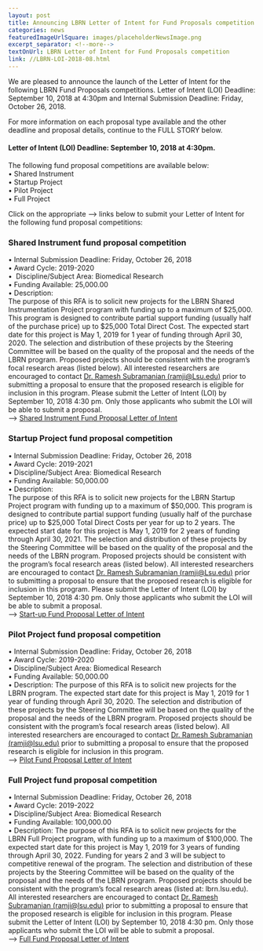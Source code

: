 ```yaml
--- 
layout: post
title: Announcing LBRN Letter of Intent for Fund Proposals competition
categories: news
featuredImageUrlSquare: images/placeholderNewsImage.png
excerpt_separator: <!--more-->
textOnUrl: LBRN Letter of Intent for Fund Proposals competition
link: //LBRN-LOI-2018-08.html
--- 
```


We are pleased to announce the launch of the Letter of Intent for the following LBRN Fund Proposals competitions. Letter of Intent (LOI) Deadline: September 10, 2018 at 4:30pm and Internal Submission Deadline: Friday, October 26, 2018.

For more information on each proposal type available and the other deadline and proposal details, continue to the FULL STORY below.

<!--more-->

#### Letter of Intent (LOI) Deadline: September 10, 2018 at 4:30pm.

The following fund proposal competitions are available below:  
  •  Shared Instrument  
  •  Startup Project  
  •  Pilot Project  
  •  Full Project  

Click on the appropriate --> links below to submit your Letter of Intent for the following fund proposal competitions:

### Shared Instrument fund proposal competition

•  Internal Submission Deadline: Friday, October 26, 2018  
•  Award Cycle: 2019-2020  
•  Discipline/Subject Area: Biomedical Research  
•  Funding Available: 25,000.00  
•  Description:  
 The purpose of this RFA is to solicit new projects for the LBRN Shared Instrumentation Project program with funding up to a maximum of $25,000. This program is designed to contribute partial support funding (usually half of the purchase price) up to $25,000 Total Direct Cost. The expected start date for this project is May 1, 2019 for 1 year of funding through April 30, 2020. The selection and distribution of these projects by the Steering Committee will be based on the quality of the proposal and the needs of the LBRN program. Proposed projects should be consistent with the program’s focal research areas (listed below). All interested researchers are encouraged to contact [Dr. Ramesh Subramanian (ramji@Lsu.edu)](ramji@lsu.edu) prior to submitting a proposal to ensure that the proposed research is eligible for inclusion in this program. Please submit the Letter of Intent (LOI) by September 10, 2018 4:30 pm. Only those applicants who submit the LOI will be able to submit a proposal.  
--> [Shared Instrument Fund Proposal Letter of Intent](http://lbrn.infoready4.com/CompetitionSpace/#competitionDetail/1775654)

### Startup Project fund proposal competition
•  Internal Submission Deadline: Friday, October 26, 2018  
•  Award Cycle: 2019-2021  
•  Discipline/Subject Area: Biomedical Research  
•  Funding Available: 50,000.00  
•  Description:  
 The purpose of this RFA is to solicit new projects for the LBRN Startup Project program with funding up to a maximum of $50,000. This program is designed to contribute partial support funding (usually half of the purchase price) up to $25,000 Total Direct Costs per year for up to 2 years. The expected start date for this project is May 1, 2019 for 2 years of funding through April 30, 2021. The selection and distribution of these projects by the Steering Committee will be based on the quality of the proposal and the needs of the LBRN program. Proposed projects should be consistent with the program’s focal research areas (listed below). All interested researchers are encouraged to contact [Dr. Ramesh Subramanian (ramji@Lsu.edu)](ramji@lsu.edu) prior to submitting a proposal to ensure that the proposed research is eligible for inclusion in this program. Please submit the Letter of Intent (LOI) by September 10, 2018 4:30 pm. Only those applicants who submit the LOI will be able to submit a proposal.  
--> [Start-up Fund Proposal Letter of Intent](http://lbrn.infoready4.com/CompetitionSpace/#competitionDetail/1775653)  

### Pilot Project fund proposal competition
•  Internal Submission Deadline: Friday, October 26, 2018  
•  Award Cycle: 2019-2020  
•  Discipline/Subject Area: Biomedical Research  
•  Funding Available: 50,000.00  
•  Description:  The purpose of this RFA is to solicit new projects for the LBRN program. The expected start date for this project is May 1, 2019 for 1 year of funding through April 30, 2020. The selection and distribution of these projects by the Steering Committee will be based on the quality of the proposal and the needs of the LBRN program. Proposed projects should be consistent with the program’s focal research areas (listed below). All interested researchers are encouraged to contact [Dr. Ramesh Subramanian (ramji@lsu.edu)](ramji@lsu.edu) prior to submitting a proposal to ensure that the proposed research is eligible for inclusion in this program.  
--> [Pilot Fund Proposal Letter of Intent](http://lbrn.infoready4.com/CompetitionSpace/#competitionDetail/1775652)  

### Full Project fund proposal competition
•  Internal Submission Deadline: Friday, October 26, 2018  
•  Award Cycle: 2019-2022  
•  Discipline/Subject Area: Biomedical Research  
•  Funding Available: 100,000.00  
•  Description:  The purpose of this RFA is to solicit new projects for the LBRN Full Project program, with funding up to a maximum of $100,000. The expected start date for this project is May 1, 2019 for 3 years of funding through April 30, 2022. Funding for years 2 and 3 will be subject to competitive renewal of the program. The selection and distribution of these projects by the Steering Committee will be based on the quality of the proposal and the needs of the LBRN program. Proposed projects should be consistent with the program’s focal research areas (listed at: lbrn.lsu.edu). All interested researchers are encouraged to contact [Dr. Ramesh Subramanian (ramji@lsu.edu)](ramji@lsu.edu) prior to submitting a proposal to ensure that the proposed research is eligible for inclusion in this program. Please submit the Letter of Intent (LOI) by September 10, 2018 4:30 pm. Only those applicants who submit the LOI will be able to submit a proposal.  
--> [Full Fund Proposal Letter of Intent](http://lbrn.infoready4.com/CompetitionSpace/#competitionDetail/1762417)
